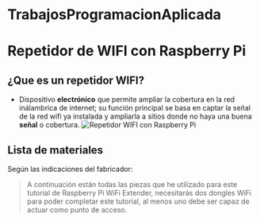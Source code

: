 # TrabajosProgramacionAplicada

# Repetidor de WIFI con Raspberry Pi
## ¿Que es un repetidor WIFI?
* Dispositivo **electrónico** que permite ampliar la cobertura en la red inálambrica de internet; su función principal se basa en captar la señal de la red wifi ya instalada y ampliarla a sitios donde no haya una buena **señal** o cobertura.
![Repetidor WIFI con Raspberry Pi](https://pimylifeup.com/wp-content/uploads/2017/04/WiFiExtender-mini-watermark.jpg)
## Lista de materiales
Según las indicaciones del fabricador:
> A continuación están todas las piezas que he utilizado para este tutorial de Raspberry Pi WiFi Extender, necesitarás dos dongles WiFi para poder completar este tutorial, al menos uno debe ser capaz de actuar como punto de acceso.
